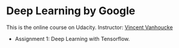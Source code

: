 # Deep Learning by Google 
This is the online course on Udacity.
Instructor: [Vincent Vanhoucke](https://research.google.com/pubs/VincentVanhoucke.html)

* Assignment 1: Deep Learning with Tensorflow. 
